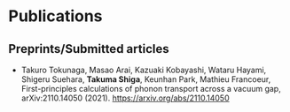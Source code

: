 # Publications


## Preprints/Submitted articles
- Takuro Tokunaga, Masao Arai, Kazuaki Kobayashi, Wataru Hayami, Shigeru Suehara, **Takuma Shiga**, Keunhan Park, Mathieu Francoeur, First-principles calculations of phonon transport across a vacuum gap, arXiv:2110.14050 (2021). <https://arxiv.org/abs/2110.14050>